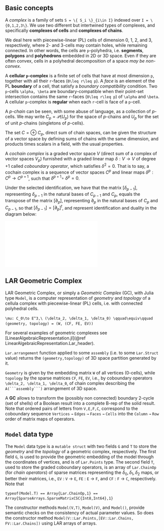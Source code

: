 ## Basic concepts

A *complex* is a family of sets ``S = \{ S_i \}_{i\in I}`` indexed over ``I = \{0,1,2,3\}``.
We use two different but intertwined types of complexes, and specifically **complexes of cells** and **complexes of chains**. 

We deal here with piecewise-linear (PL) cells of dimension 0, 1, 2, and 3, respectively, where 2- and 3-cells may contain holes, while remaining connected. In other words, the cells are ``p``-polyhedra, i.e. **segments**, **polygons** and **polyhedrons** embedded in 2D or 3D  space. Even if they are often convex, cells in a polyhedral decomposition of a space *may be non-convex*.

A **cellular ``p``-complex** is a finite set of cells that have at most dimension ``p``, together with all their ``r``-faces (``0\leq r\leq p``). A *face* is an element of the PL **boundary** of a cell, that satisfy a *boundary compatibility* condition. Two ``p``-cells ``\alpha, \beta`` are boundary-compatible when their point-set intersection contains the same ``r``-faces (``0\leq r\leq p``) of ``\alpha`` and ``\beta``. A cellular ``p``-complex is **regular** when each ``r``-cell is face of a ``p``-cell. 

A *$p$-chain* can be seen, with some abuse of language, as a collection of $p$-cells. We may write $C_p = \mathscr{P}(U_p)$ for the space of $p$-chains and $U_p$  for the set of unit $p$-chains (singletons of $p$-cells).

The set $C=\oplus\ C_p$, direct sum of chain spaces, can be given the structure of a vector space by defining sums of chains with the same dimension, and products times scalars in a field, with the usual properties.

A *cochain complex* is a graded vector space $V$ (direct sum of a complex of vector spaces $V_p$)  furnished with a graded linear map $\delta : V \to V$ of degree $+1$ 
called *coboundary operator*,  which satisfies $\delta^2 = 0$. That is to say, a cochain complex is a sequence of vector spaces $C^p$ and linear maps $\delta^p : C^p \to C^{p+1}$,
such that $\delta^{p+1} \circ\ \delta^{p} = 0$.

Under the selected identification, we have that the matrix $[\delta_{p-1}]$, representing $\delta_{p-1}$ in the natural bases of $C_{p-1}$ and $C_p$, equals the transpose of the matrix $[\partial_p]$, representing $\partial_p$ in the natural bases of $C_p$ and $C_{p-1}$, so that $[\delta_{p-1}] = [\partial_p]^t$, and represent identification and duality in the diagram below:

![chain complex](images/complex1.pdf)

## LAR Geometric Complex

LAR Geometric Complex, or simply a *Geometric Complex* (GC), with Julia type `Model`, is a computer representation of *geometry* and *topology* of a cellula complex with piecewise-linear (PL) cells, i.e. with connected polyhedral cells.

``\mu: C_0\to E^3,\ (\delta_2, \delta_1, \delta_0)
\qquad\equiv\qquad``
`(geometry, topology) = (W, (CF, FE, EV))`


For several examples of geometric complexes see [LinearAlgebraicRepresentation.jl](@ref LinearAlgebraicRepresentation.Lar_header).

`Lar.arrangement` function applied to some `assembly` (i.e. to some `Lar.Struct` value)
returns the `(geometry,topology)` of 3D space
partition generated by it.  

`Geometry` is given by
the embedding matrix `W` of all vertices (0-cells), while `topology`
 by the  sparse matrices `CF`, `FE`, `EV`,
i.e., by coboundary operators ``\delta_2, \delta_1, \delta_0``, of  chain complex describing the  ``A(```assembly```)`` arrangement of 3D space.
 
A **GC** allows to transform the (possibly non connected) boundary 2-cycle (set of shells) of a Boolean result into a complete B-rep of the solid result. Note that ordered pairs of letters from `V,E,F,C`, correspond to the coboundary sequence `Vertices` ``→`` `Edges` ``→`` `Faces` ``→`` `Cells` into the `Column` ``→`` `Row` order of matrix maps of operators.

## `Model` data type 

The `Model` data type is a `mutable struct` with two fields `G` and `T` to store the *geometry* and the *topology* of a geometric complex, respectively. The first field `G`, is used to provide the geometric embedding of the model through the coordinates of vertices, and is of `Lar.Points` type. The second field `T`, used to store the graded coboundary operators, is an array of `Lar.ChainOp` (for *chain operators*) of sparse matrices representing the $\delta_0, \delta_1, \delta_2$ maps, or better their matrices, i.e., `EV` : `V` $\to$ `E`, `FE` : `E` $\to$ `F`, and `CF` : `F` $\to$ `C`, respectively.
Note that 
```
typeof(Model.T) == Array{Lar.ChainOp,1} == Array{SparseArrays.SparseMatrixCSC{Int8,Int64},1}
```
The constructor methods `Model(V,T)`, `Model(V)`, and `Model()`, provide semantic checks on the consistency of actual parameter values. So does the constructor method `Model(V::Lar.Points,[EV::Lar.Chains, FV::Lar.Chains])` using LAR arrays of arrays.

